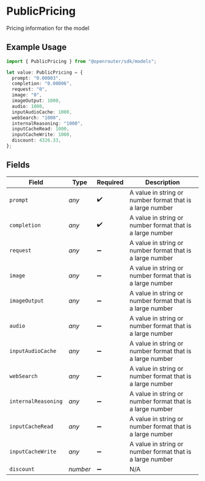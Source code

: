 # PublicPricing

Pricing information for the model

## Example Usage

```typescript
import { PublicPricing } from "@openrouter/sdk/models";

let value: PublicPricing = {
  prompt: "0.00003",
  completion: "0.00006",
  request: "0",
  image: "0",
  imageOutput: 1000,
  audio: 1000,
  inputAudioCache: 1000,
  webSearch: "1000",
  internalReasoning: "1000",
  inputCacheRead: 1000,
  inputCacheWrite: 1000,
  discount: 4326.33,
};
```

## Fields

| Field                                                     | Type                                                      | Required                                                  | Description                                               |
| --------------------------------------------------------- | --------------------------------------------------------- | --------------------------------------------------------- | --------------------------------------------------------- |
| `prompt`                                                  | *any*                                                     | :heavy_check_mark:                                        | A value in string or number format that is a large number |
| `completion`                                              | *any*                                                     | :heavy_check_mark:                                        | A value in string or number format that is a large number |
| `request`                                                 | *any*                                                     | :heavy_minus_sign:                                        | A value in string or number format that is a large number |
| `image`                                                   | *any*                                                     | :heavy_minus_sign:                                        | A value in string or number format that is a large number |
| `imageOutput`                                             | *any*                                                     | :heavy_minus_sign:                                        | A value in string or number format that is a large number |
| `audio`                                                   | *any*                                                     | :heavy_minus_sign:                                        | A value in string or number format that is a large number |
| `inputAudioCache`                                         | *any*                                                     | :heavy_minus_sign:                                        | A value in string or number format that is a large number |
| `webSearch`                                               | *any*                                                     | :heavy_minus_sign:                                        | A value in string or number format that is a large number |
| `internalReasoning`                                       | *any*                                                     | :heavy_minus_sign:                                        | A value in string or number format that is a large number |
| `inputCacheRead`                                          | *any*                                                     | :heavy_minus_sign:                                        | A value in string or number format that is a large number |
| `inputCacheWrite`                                         | *any*                                                     | :heavy_minus_sign:                                        | A value in string or number format that is a large number |
| `discount`                                                | *number*                                                  | :heavy_minus_sign:                                        | N/A                                                       |